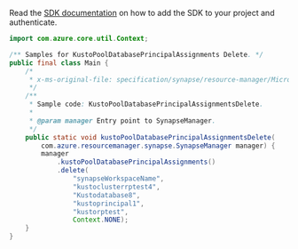 Read the [SDK documentation](https://github.com/Azure/azure-sdk-for-java/blob/azure-resourcemanager-synapse_1.0.0-beta.3/sdk/synapse/azure-resourcemanager-synapse/README.md) on how to add the SDK to your project and authenticate.

```java
import com.azure.core.util.Context;

/** Samples for KustoPoolDatabasePrincipalAssignments Delete. */
public final class Main {
    /*
     * x-ms-original-file: specification/synapse/resource-manager/Microsoft.Synapse/preview/2021-06-01-preview/examples/KustoPoolDatabasePrincipalAssignmentsDelete.json
     */
    /**
     * Sample code: KustoPoolDatabasePrincipalAssignmentsDelete.
     *
     * @param manager Entry point to SynapseManager.
     */
    public static void kustoPoolDatabasePrincipalAssignmentsDelete(
        com.azure.resourcemanager.synapse.SynapseManager manager) {
        manager
            .kustoPoolDatabasePrincipalAssignments()
            .delete(
                "synapseWorkspaceName",
                "kustoclusterrptest4",
                "Kustodatabase8",
                "kustoprincipal1",
                "kustorptest",
                Context.NONE);
    }
}
```
